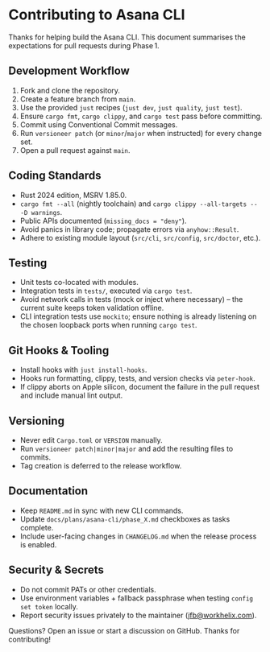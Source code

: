 # Contributing to Asana CLI

Thanks for helping build the Asana CLI. This document summarises the expectations for pull requests during Phase 1.

## Development Workflow

1. Fork and clone the repository.
2. Create a feature branch from `main`.
3. Use the provided `just` recipes (`just dev`, `just quality`, `just test`).
4. Ensure `cargo fmt`, `cargo clippy`, and `cargo test` pass before committing.
5. Commit using Conventional Commit messages.
6. Run `versioneer patch` (or `minor`/`major` when instructed) for every change set.
7. Open a pull request against `main`.

## Coding Standards

- Rust 2024 edition, MSRV 1.85.0.
- `cargo fmt --all` (nightly toolchain) and `cargo clippy --all-targets -- -D warnings`.
- Public APIs documented (`missing_docs = "deny"`).
- Avoid panics in library code; propagate errors via `anyhow::Result`.
- Adhere to existing module layout (`src/cli`, `src/config`, `src/doctor`, etc.).

## Testing

- Unit tests co-located with modules.
- Integration tests in `tests/`, executed via `cargo test`.
- Avoid network calls in tests (mock or inject where necessary) – the current suite keeps token validation offline.
- CLI integration tests use `mockito`; ensure nothing is already listening on the chosen loopback ports when running `cargo test`.

## Git Hooks & Tooling

- Install hooks with `just install-hooks`.
- Hooks run formatting, clippy, tests, and version checks via `peter-hook`.
- If clippy aborts on Apple silicon, document the failure in the pull request and include manual lint output.

## Versioning

- Never edit `Cargo.toml` or `VERSION` manually.
- Run `versioneer patch|minor|major` and add the resulting files to commits.
- Tag creation is deferred to the release workflow.

## Documentation

- Keep `README.md` in sync with new CLI commands.
- Update `docs/plans/asana-cli/phase_X.md` checkboxes as tasks complete.
- Include user-facing changes in `CHANGELOG.md` when the release process is enabled.

## Security & Secrets

- Do not commit PATs or other credentials.
- Use environment variables + fallback passphrase when testing `config set token` locally.
- Report security issues privately to the maintainer (jfb@workhelix.com).

Questions? Open an issue or start a discussion on GitHub. Thanks for contributing!
